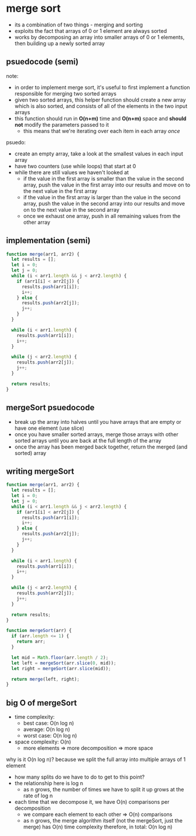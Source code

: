 # merge sort

- its a combination of two things - merging and sorting
- exploits the fact that arrays of 0 or 1 element are always sorted
- works by decomposing an array into smaller arrays of 0 or 1 elements, then building up a newly sorted array

## psuedocode (semi)
note:
- in order to implement merge sort, it's useful to first implement a function responsible for merging two sorted arrays
- given two sorted arrays, this helper function should create a new array which is also sorted, and consists of all of the elements in the two input arrays
- this function should run in **O(n+m)** time and **O(n+m)** space and **should not** modify the parameters passed to it
  - this means that we're iterating over each item in each array _once_

psuedo:
- create an empty array, take a look at the smallest values in each input array
- have two counters (use while loops) that start at 0
- while there are still values we haven't looked at
  - if the value in the first array is smaller than the value in the second array, push the value in the first array into our results and move on to the next value in the first array
  - if the value in the first array is larger than the value in the second array, push the value in the second array into our results and move on  to the next value in the second array
  - once we exhaust one array, push in all remaining values from the other array

## implementation (semi)

```js
function merge(arr1, arr2) {
  let results = [];
  let i = 0;
  let j = 0;
  while (i < arr1.length && j < arr2.length) {
    if (arr1[i] < arr2[j]) {
      results.push(arr1[i]);
      i++;
    } else {
      results.push(arr2[j]);
      j++;
    }
  }

  while (i < arr1.length) {
    results.push(arr1[i]);
    i++;
  }

  while (j < arr2.length) {
    results.push(arr2[j]);
    j++;
  }

  return results;
}
```

## mergeSort psuedocode

- break up the array into halves until you have arrays that are empty or have one element (use slice)
- once you have smaller sorted arrays, merge those arrays with other sorted arrays until you are back at the full length of the array
- once the array has been merged back together, return the merged (and sorted) array

## writing mergeSort

```js
function merge(arr1, arr2) {
  let results = [];
  let i = 0;
  let j = 0;
  while (i < arr1.length && j < arr2.length) {
    if (arr1[i] < arr2[j]) {
      results.push(arr1[i]);
      i++;
    } else {
      results.push(arr2[j]);
      j++;
    }
  }

  while (i < arr1.length) {
    results.push(arr1[i]);
    i++;
  }

  while (j < arr2.length) {
    results.push(arr2[j]);
    j++;
  }

  return results;
}

function mergeSort(arr) {
  if (arr.length <= 1) {
    return arr;
  }

  let mid = Math.floor(arr.length / 2);
  let left = mergeSort(arr.slice(0, mid));
  let right = mergeSort(arr.slice(mid));

  return merge(left, right);
}
```

## big O of mergeSort

- time complexity:
  - best case: O(n log n)
  - average: O(n log n)
  - worst case: O(n log n)
- space complexity: O(n)
  - more elements => more decomposition => more space

why is it O(n log n)?
because we split the full array into multiple arrays of 1 element
  - how many splits do we have to do to get to this point?
  - the relationship here is log n
    - as n grows, the number of times we have to split it up grows at the rate of log n
  - each time that we decompose it, we have O(n) comparisons per decomposition
    - we compare each element to each other => O(n) comparisons
    - as n grows, the merge algorithm itself (not the mergeSort, just the merge) has O(n) time complexity
therefore, in total: O(n log n)
